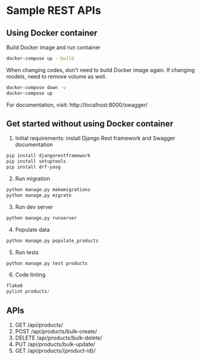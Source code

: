 # Sample REST APIs

## Using Docker container

Build Docker image and run container
 ```sh
docker-compose up --build
```

When changing codes, don't need to build Docker image again. If changing models, need to remove volume as well.
 ```sh
docker-compose down -v
docker-compose up
```

For documentation, visit: http://localhost:8000/swagger/


## Get started without using Docker container
1. Initial requirements: install Django Rest framework and Swagger documentation
 ```sh
pip install djangorestframework
pip install setuptools
pip install drf-yasg
```

2. Run migration
 ```python
python manage.py makemigrations
python manage.py migrate
```

3. Run dev server
 ```python
python manage.py runserver
```


4. Populate data
 ```python
python manage.py populate_products
```

5. Run tests
 ```python
python manage.py test products
```

6. Code linting
 ```python
flake8
pylint products/
```

## APIs
1. GET /api/products/
2. POST /api/products/bulk-create/
3. DELETE /api/products/bulk-delete/
4. PUT /api/products/bulk-update/
5. GET /api/products/{product-id}/
  
